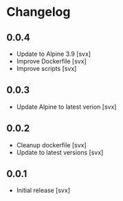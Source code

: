 # Changelog

## 0.0.4

- Update to Alpine 3.9 [svx]
- Improve Dockerfile [svx]
- Improve scripts [svx]

## 0.0.3

- Update Alpine to latest verion [svx]

## 0.0.2

- Cleanup dockerfile [svx]
- Update to latest versions [svx]

## 0.0.1

- Initial release [svx]
